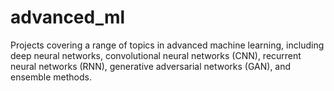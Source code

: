 # advanced_ml
Projects covering a range of topics in advanced machine learning, including deep neural networks, convolutional neural networks (CNN), recurrent neural networks (RNN), generative adversarial networks (GAN), and ensemble methods.
